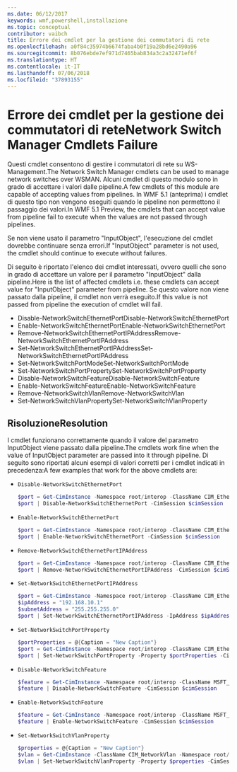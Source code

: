 ```yaml
---
ms.date: 06/12/2017
keywords: wmf,powershell,installazione
ms.topic: conceptual
contributor: vaibch
title: Errore dei cmdlet per la gestione dei commutatori di rete
ms.openlocfilehash: a0f84c35974b6674faba4b0f19a28bd6e2490a96
ms.sourcegitcommit: 8b076ebde7ef971d7465bab834a3c2a32471ef6f
ms.translationtype: HT
ms.contentlocale: it-IT
ms.lasthandoff: 07/06/2018
ms.locfileid: "37893155"
---
```

# <a name="network-switch-manager-cmdlets-failure"></a><span data-ttu-id="1cd9a-103">Errore dei cmdlet per la gestione dei commutatori di rete</span><span class="sxs-lookup"><span data-stu-id="1cd9a-103">Network Switch Manager Cmdlets Failure</span></span>

<span data-ttu-id="1cd9a-104">Questi cmdlet consentono di gestire i commutatori di rete su WS-Management.</span><span class="sxs-lookup"><span data-stu-id="1cd9a-104">The Network Switch Manager cmdlets can be used to manage network switches over WSMAN.</span></span>
<span data-ttu-id="1cd9a-105">Alcuni cmdlet di questo modulo sono in grado di accettare i valori dalle pipeline.</span><span class="sxs-lookup"><span data-stu-id="1cd9a-105">A few cmdlets of this module are capable of accepting values from pipelines.</span></span>
<span data-ttu-id="1cd9a-106">In WMF 5.1 (anteprima) i cmdlet di questo tipo non vengono eseguiti quando le pipeline non permettono il passaggio dei valori.</span><span class="sxs-lookup"><span data-stu-id="1cd9a-106">In WMF 5.1 Preview, the cmdlets that can accept value from pipeline fail to execute when the values are not passed through pipelines.</span></span>

<span data-ttu-id="1cd9a-107">Se non viene usato il parametro "InputObject", l'esecuzione del cmdlet dovrebbe continuare senza errori.</span><span class="sxs-lookup"><span data-stu-id="1cd9a-107">If "InputObject" parameter is not used, the cmdlet should continue to execute without failures.</span></span>

<span data-ttu-id="1cd9a-108">Di seguito è riportato l'elenco dei cmdlet interessati, ovvero quelli che sono in grado di accettare un valore per il parametro "InputObject" dalla pipeline.</span><span class="sxs-lookup"><span data-stu-id="1cd9a-108">Here is the list of affected cmdlets i.e. these cmdlets can accept value for "InputObject" parameter from pipeline.</span></span>
<span data-ttu-id="1cd9a-109">Se questo valore non viene passato dalla pipeline, il cmdlet non verrà eseguito.</span><span class="sxs-lookup"><span data-stu-id="1cd9a-109">If this value is not passed from pipeline the execution of cmdlet will fail.</span></span>

- <span data-ttu-id="1cd9a-110">Disable-NetworkSwitchEthernetPort</span><span class="sxs-lookup"><span data-stu-id="1cd9a-110">Disable-NetworkSwitchEthernetPort</span></span>
- <span data-ttu-id="1cd9a-111">Enable-NetworkSwitchEthernetPort</span><span class="sxs-lookup"><span data-stu-id="1cd9a-111">Enable-NetworkSwitchEthernetPort</span></span>
- <span data-ttu-id="1cd9a-112">Remove-NetworkSwitchEthernetPortIPAddress</span><span class="sxs-lookup"><span data-stu-id="1cd9a-112">Remove-NetworkSwitchEthernetPortIPAddress</span></span>
- <span data-ttu-id="1cd9a-113">Set-NetworkSwitchEthernetPortIPAddress</span><span class="sxs-lookup"><span data-stu-id="1cd9a-113">Set-NetworkSwitchEthernetPortIPAddress</span></span>
- <span data-ttu-id="1cd9a-114">Set-NetworkSwitchPortMode</span><span class="sxs-lookup"><span data-stu-id="1cd9a-114">Set-NetworkSwitchPortMode</span></span>
- <span data-ttu-id="1cd9a-115">Set-NetworkSwitchPortProperty</span><span class="sxs-lookup"><span data-stu-id="1cd9a-115">Set-NetworkSwitchPortProperty</span></span>
- <span data-ttu-id="1cd9a-116">Disable-NetworkSwitchFeature</span><span class="sxs-lookup"><span data-stu-id="1cd9a-116">Disable-NetworkSwitchFeature</span></span>
- <span data-ttu-id="1cd9a-117">Enable-NetworkSwitchFeature</span><span class="sxs-lookup"><span data-stu-id="1cd9a-117">Enable-NetworkSwitchFeature</span></span>
- <span data-ttu-id="1cd9a-118">Remove-NetworkSwitchVlan</span><span class="sxs-lookup"><span data-stu-id="1cd9a-118">Remove-NetworkSwitchVlan</span></span>
- <span data-ttu-id="1cd9a-119">Set-NetworkSwitchVlanProperty</span><span class="sxs-lookup"><span data-stu-id="1cd9a-119">Set-NetworkSwitchVlanProperty</span></span>

## <a name="resolution"></a><span data-ttu-id="1cd9a-120">Risoluzione</span><span class="sxs-lookup"><span data-stu-id="1cd9a-120">Resolution</span></span>

<span data-ttu-id="1cd9a-121">I cmdlet funzionano correttamente quando il valore del parametro InputObject viene passato dalla pipeline.</span><span class="sxs-lookup"><span data-stu-id="1cd9a-121">The cmdlets work fine when the value of InputObject parameter are passed into it through pipeline.</span></span> <span data-ttu-id="1cd9a-122">Di seguito sono riportati alcuni esempi di valori corretti per i cmdlet indicati in precedenza:</span><span class="sxs-lookup"><span data-stu-id="1cd9a-122">A few examples that work for the above cmdlets are:</span></span>

- `Disable-NetworkSwitchEthernetPort`

  ```powershell
  $port = Get-CimInstance -Namespace root/interop -ClassName CIM_EthernetPort -CimSession $cimSession | Select-Object -First 1
  $port | Disable-NetworkSwitchEthernetPort -CimSession $cimSession
  ```

- `Enable-NetworkSwitchEthernetPort`

  ```powershell
  $port = Get-CimInstance -Namespace root/interop -ClassName CIM_EthernetPort -CimSession $cimSession | Select-Object -First 1
  $port | Enable-NetworkSwitchEthernetPort -CimSession $cimSession
  ```

- `Remove-NetworkSwitchEthernetPortIPAddress`

  ```powershell
  $port = Get-CimInstance -Namespace root/interop -ClassName CIM_EthernetPort -CimSession $cimSession | Select-Object -First 1
  $port | Remove-NetworkSwitchEthernetPortIPAddress -CimSession $cimSession
  ```

- `Set-NetworkSwitchEthernetPortIPAddress`

  ```powershell
  $port = Get-CimInstance -Namespace root/interop -ClassName CIM_EthernetPort -CimSession $cimSession | Select-Object -First 1
  $ipAddress = "192.168.10.1"
  $subnetAddress = "255.255.255.0"
  $port | Set-NetworkSwitchEthernetPortIPAddress -IpAddress $ipAddress -SubnetAddress $subnetAddress -CimSession $cimSession
  ```

- `Set-NetworkSwitchPortProperty`

  ```powershell
  $portProperties = @{Caption = "New Caption"}
  $port = Get-CimInstance -Namespace root/interop -ClassName CIM_EthernetPort -CimSession $cimSession | Select-Object -First 1
  $port | Set-NetworkSwitchPortProperty -Property $portProperties -CimSession $cimSession
  ```

- `Disable-NetworkSwitchFeature`

  ```powershell
  $feature = Get-CimInstance -Namespace root/interop -ClassName MSFT_Feature -CimSession $cimSession | Select-Object -First 1
  $feature | Disable-NetworkSwitchFeature -CimSession $cimSession
  ```

- `Enable-NetworkSwitchFeature`

  ```powershell
  $feature = Get-CimInstance -Namespace root/interop -ClassName MSFT_Feature -CimSession $cimSession | Select-Object -First 1
  $feature | Enable-NetworkSwitchFeature -CimSession $cimSession
  ```

- `Set-NetworkSwitchVlanProperty`

  ```powershell
  $properties = @{Caption = "New Caption"}
  $vlan = Get-CimInstance -ClassName CIM_NetworkVlan -Namespace root/interop -CimSession $cimSession | Select-Object -First 1
  $vlan | Set-NetworkSwitchVlanProperty -Property $properties -CimSession $cimSession
  ```
